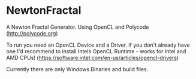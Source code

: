 # NewtonFractal
A Newton Fractal Generator. Using OpenCL and Polycode (http://polycode.org)

To run you need an OpenCL Device and a Driver. If you don't already have one I'd recommend to install Intels OpenCL Runtime - works for Intel and AMD CPUs! (https://software.intel.com/en-us/articles/opencl-drivers)

Currently there are only Windows Binaries and build files.
